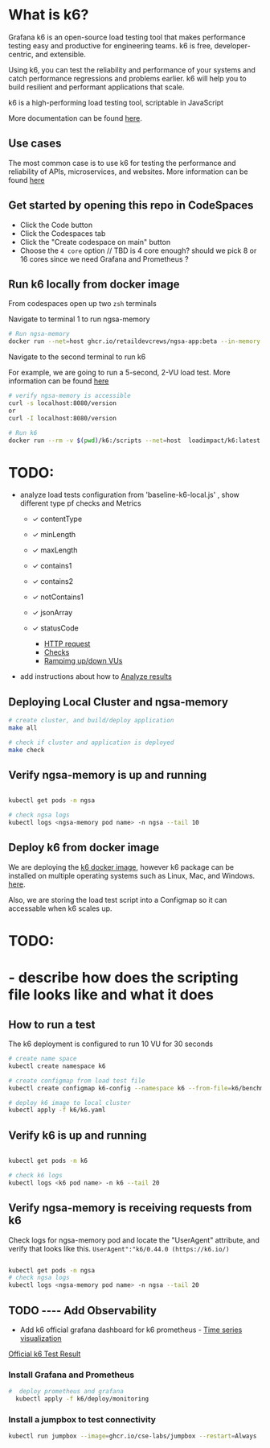 # What is k6?

Grafana k6 is an open-source load testing tool that makes performance testing easy and productive for engineering teams. k6 is free, developer-centric, and extensible.

Using k6, you can test the reliability and performance of your systems and catch performance regressions and problems earlier. k6 will help you to build resilient and performant applications that scale.

k6 is a high-performing load testing tool, scriptable in JavaScript

More documentation can be found [here](https://k6.io/docs/).

## Use cases

The most common case is to use k6 for testing the performance and reliability of APIs, microservices, and websites. More information can be found [here](https://k6.io/docs/#use-cases)

## Get started by opening this repo in CodeSpaces

- Click the Code button
- Click the Codespaces tab
- Click the "Create codespace on main" button
- Choose the `4 core` option   // TBD is 4 core enough? should we pick 8 or 16 cores since we need Grafana and Prometheus ?

## Run k6 locally from docker image

From codespaces open up two `zsh` terminals

Navigate to terminal 1 to run ngsa-memory

```bash
# Run ngsa-memory
docker run --net=host ghcr.io/retaildevcrews/ngsa-app:beta --in-memory

```

Navigate to the second terminal to run k6

For example, we are going to run a 5-second, 2-VU load test. More information can be found [here](https://k6.io/docs/get-started/running-k6/)

```bash
# verify ngsa-memory is accessible
curl -s localhost:8080/version
or
curl -I localhost:8080/version

# Run k6
docker run --rm -v $(pwd)/k6:/scripts --net=host  loadimpact/k6:latest run --vus 2 --duration 5s  /scripts/baseline-k6-local.js
```

# TODO:
  - analyze load tests configuration from 'baseline-k6-local.js' , show different type pf checks and Metrics

     - ✓ contentType
     - ✓ minLength
     - ✓ maxLength
     - ✓ contains1
     - ✓ contains2
     - ✓ notContains1
     - ✓ jsonArray
     - ✓ statusCode

        - [HTTP request](https://k6.io/docs/using-k6/http-requests/)
        - [Checks](https://k6.io/docs/using-k6/checks/)
        - [Rampimg up/down VUs](https://k6.io/docs/get-started/running-k6/#stages-ramping-up-down-vus)
  - add instructions about how to [Analyze results](https://k6.io/docs/get-started/results-output/)

## Deploying Local Cluster and ngsa-memory

```bash
# create cluster, and build/deploy application
make all

# check if cluster and application is deployed
make check
```

## Verify ngsa-memory is up and running

```bash

kubectl get pods -n ngsa

# check ngsa logs
kubectl logs <ngsa-memory pod name> -n ngsa --tail 10
```

## Deploy k6 from docker image

We are deploying the [k6 docker image](https://hub.docker.com/r/loadimpact/k6), however k6 package can be installed on multiple operating systems such as Linux, Mac, and Windows. [here](https://k6.io/docs/get-started/installation/).

Also, we are storing the load test script into a Configmap so it can accessable when k6 scales up.

# TODO:
# - describe how does the scripting file looks like and what it does

## How to run a test

The k6 deployment is configured to run 10 VU for 30 seconds

```bash
# create name space
kubectl create namespace k6

# create configmap from load test file
kubectl create configmap k6-config --namespace k6 --from-file=k6/benchmark-k6-cluster.js

# deploy k6 image to local cluster
kubectl apply -f k6/k6.yaml
```

## Verify k6 is up and running

```bash

kubectl get pods -n k6

# check k6 logs
kubectl logs <k6 pod name> -n k6 --tail 20
```

## Verify ngsa-memory is receiving requests from k6

Check logs for ngsa-memory pod and locate the "UserAgent" attribute, and verify that looks like this. `UserAgent":"k6/0.44.0 (https://k6.io/)`

```bash

kubectl get pods -n ngsa
# check ngsa logs
kubectl logs <ngsa-memory pod name> -n ngsa --tail 20
```

## TODO ---- Add Observability
- Add k6 official grafana dashboard for k6 prometheus  - [Time series visualization](https://k6.io/docs/results-output/real-time/prometheus-remote-write/#time-series-visualization)

[Official k6 Test Result](https://grafana.com/grafana/dashboards/18030-test-result/)

### Install Grafana and Prometheus

```bash
#  deploy prometheus and grafana
  kubectl apply -f k6/deploy/monitoring
```

### Install a jumpbox to test connectivity

```bash
kubectl run jumpbox --image=ghcr.io/cse-labs/jumpbox --restart=Always
```
